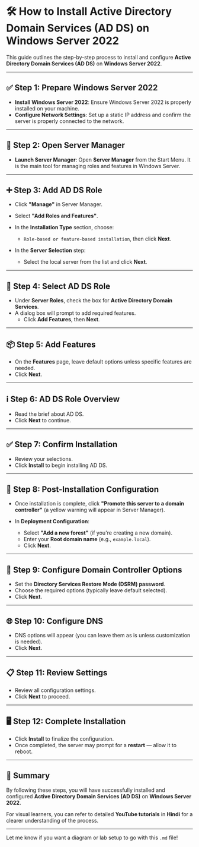 # 🛠️ How to Install Active Directory Domain Services (AD DS) on Windows Server 2022

This guide outlines the step-by-step process to install and configure **Active Directory Domain Services (AD DS)** on **Windows Server 2022**.

---

## ✅ Step 1: Prepare Windows Server 2022

- **Install Windows Server 2022**: Ensure Windows Server 2022 is properly installed on your machine.
- **Configure Network Settings**: Set up a static IP address and confirm the server is properly connected to the network.

---

## 🔧 Step 2: Open Server Manager

- **Launch Server Manager**: Open **Server Manager** from the Start Menu. It is the main tool for managing roles and features in Windows Server.

---

## ➕ Step 3: Add AD DS Role

- Click **"Manage"** in Server Manager.
- Select **"Add Roles and Features"**.

- In the **Installation Type** section, choose:
  - `Role-based or feature-based installation`, then click **Next**.

- In the **Server Selection** step:
  - Select the local server from the list and click **Next**.

---

## 🧱 Step 4: Select AD DS Role

- Under **Server Roles**, check the box for **Active Directory Domain Services**.
- A dialog box will prompt to add required features.
  - Click **Add Features**, then **Next**.

---

## 📦 Step 5: Add Features

- On the **Features** page, leave default options unless specific features are needed.
- Click **Next**.

---

## ℹ️ Step 6: AD DS Role Overview

- Read the brief about AD DS.
- Click **Next** to continue.

---

## ✅ Step 7: Confirm Installation

- Review your selections.
- Click **Install** to begin installing AD DS.

---

## 🧭 Step 8: Post-Installation Configuration

- Once installation is complete, click **"Promote this server to a domain controller"** (a yellow warning will appear in Server Manager).

- In **Deployment Configuration**:
  - Select **"Add a new forest"** (if you're creating a new domain).
  - Enter your **Root domain name** (e.g., `example.local`).
  - Click **Next**.

---

## 🔐 Step 9: Configure Domain Controller Options

- Set the **Directory Services Restore Mode (DSRM) password**.
- Choose the required options (typically leave default selected).
- Click **Next**.

---

## 🌐 Step 10: Configure DNS

- DNS options will appear (you can leave them as is unless customization is needed).
- Click **Next**.

---

## 📋 Step 11: Review Settings

- Review all configuration settings.
- Click **Next** to proceed.

---

## 🖥️ Step 12: Complete Installation

- Click **Install** to finalize the configuration.
- Once completed, the server may prompt for a **restart** — allow it to reboot.

---

## 🎉 Summary

By following these steps, you will have successfully installed and configured **Active Directory Domain Services (AD DS)** on **Windows Server 2022**.

For visual learners, you can refer to detailed **YouTube tutorials** in **Hindi** for a clearer understanding of the process.

---

Let me know if you want a diagram or lab setup to go with this `.md` file!
